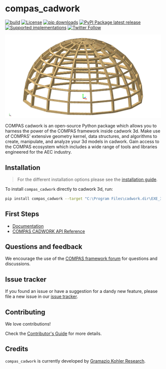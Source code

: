 # compas_cadwork

[![build](https://github.com/gramaziokohler/compas_cadwork/actions/workflows/build.yml/badge.svg)](https://github.com/gramaziokohler/compas_cadwork/actions/workflows/build.yml)
[![License](https://img.shields.io/github/license/gramaziokohler/compas_cadwork.svg)](https://pypi.python.org/pypi/compas_cadwork)
[![pip downloads](https://img.shields.io/pypi/dm/compas_cadwork)](https://pypi.python.org/project/compas_cadwork)
[![PyPI Package latest release](https://img.shields.io/pypi/v/compas_cadwork.svg)](https://pypi.python.org/pypi/compas_cadwork)
[![Supported implementations](https://img.shields.io/pypi/implementation/compas_cadwork.svg)](https://pypi.python.org/pypi/compas_cadwork)
[![Twitter Follow](https://img.shields.io/twitter/follow/compas_dev?style=social)](https://twitter.com/compas_dev)

![COMPAS Cadwork](https://raw.githubusercontent.com/gramaziokohler/compas_cadwork/refs/heads/main/compas_cadwork.jpg)

COMPAS cadwork is an open-source Python package which allows you to harness the power of the COMPAS framework inside cadwork 3d.
Make use of COMPAS' extensive geometry kernel, data structures, and algorithms to create, manipulate, and analyze your 3d models in cadwork.
Gain access to the COMPAS ecosystem which includes a wide range of tools and libraries engineered for the AEC industry.

## Installation

> For the different installation options please see the [installation guide](https://gramaziokohler.github.io/compas_cadwork/latest/installation.html).

To install `compas_cadwork` directly to cadwork 3d, run:

```bash
pip install compas_cadwork --target "C:\Program Files\cadwork.dir\EXE_30\Pclib.x64\python310\site-packages" --upgrade
```

## First Steps

* [Documentation](https://gramaziokohler.github.io/compas_cadwork/)
* [COMPAS CADWORK API Reference](https://gramaziokohler.github.io/compas_cadwork/latest/api.html)

## Questions and feedback

We encourage the use of the [COMPAS framework forum](https://forum.compas-framework.org/)
for questions and discussions.

## Issue tracker

If you found an issue or have a suggestion for a dandy new feature, please file a new issue in our [issue tracker](https://github.com/gramaziokohler/compas_cadwork/issues).

## Contributing

We love contributions!

Check the [Contributor's Guide](https://compas.dev/compas/latest/devguide/)
for more details.

## Credits

`compas_cadwork` is currently developed by [Gramazio Kohler Research](https://gramaziokohler.arch.ethz.ch/). 
